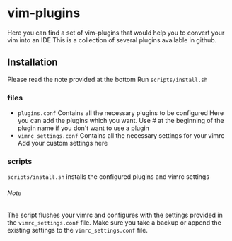 # vim-plugins
Here you can find a set of vim-plugins that
would help you to convert your vim into an IDE
This is a collection of several plugins
available in github.

## Installation
Please read the note provided at the bottom
Run `scripts/install.sh`

### files
+ `plugins.conf`
Contains all the necessary plugins to be configured
Here you can add the plugins which you want.
Use # at the beginning of the plugin name if you don't
want to use a plugin
+ `vimrc_settings.conf`
Contains all the necessary settings for your vimrc
Add your custom settings here

### scripts
`scripts/install.sh` installs the configured plugins
and vimrc settings
###### Note
The script flushes your vimrc and configures with the
settings provided in the `vimrc_settings.conf` file.
Make sure you take a backup or append the existing settings
to the `vimrc_settings.conf` file.

